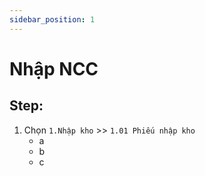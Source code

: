```yaml
---
sidebar_position: 1
---
```


# Nhập NCC

## Step:
 1. Chọn `1.Nhập kho` >> `1.01 Phiếu nhập kho`
	- a
	- b
	- c


